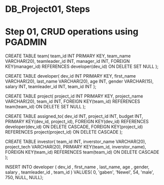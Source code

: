 # DB_Project01, Steps


# Step 01, CRUD operations using PGADMIN
CREATE TABLE team(
	team_id INT PRIMARY KEY,
	team_name VARCHAR(20),
	teamleader_id INT,
	manager_id INT,
	FOREIGN KEY(manager_id) REFERENCES developer(dev_id) ON DELETE SET NULL
);

CREATE TABLE developer(
	dev_id INT PRIMARY KEY,
	first_name VARCHAR(20),
	last_name VARCHAR(20),
	age INT,
	gender VARCHAR(15),
	salary INT,
	teamleader_id INT,
	team_id INT
);

CREATE TABLE project(
	project_id INT PRIMARY KEY,
	project_name VARCHAR(20),
	team_id INT,
	FOREIGN KEY(team_id) REFERENCES team(team_id) ON DELETE SET NULL
);

CREATE TABLE assigned_to(
	dev_id INT,
	project_id INT,
	budget INT,
	PRIMARY KEY(dev_id, project_id),
	FOREIGN KEY(dev_id) REFERENCES developer(dev_id) ON DELETE CASCADE,
	FOREIGN KEY(project_id) REFERENCES project(project_id) ON DELETE CASCADE
);

CREATE TABLE investor(
	team_id INT,
	inverstor_name VARCHAR(20),
	project_tech VARCHAR(20),
	PRIMARY KEY(team_id, inverstor_name),
	FOREIGN KEY(team_id) REFERENCES team(team_id) ON DELETE CASCADE
);

INSERT INTO developer ( dev_id , first_name , last_name, age , gender, salary , teamleader_id , team_id  )
VALUES( 0, 'gaben', 'Newel',  54, 'male', 750, NULL, NULL);
